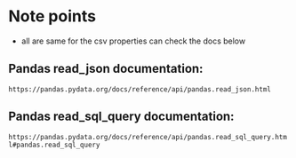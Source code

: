 # Note points

- all are same for the csv properties can check the docs below


## Pandas read_json documentation: 
`https://pandas.pydata.org/docs/reference/api/pandas.read_json.html`

## Pandas read_sql_query documentation:
`https://pandas.pydata.org/docs/reference/api/pandas.read_sql_query.html#pandas.read_sql_query`